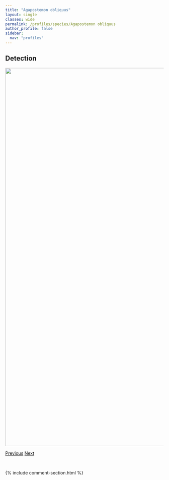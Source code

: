 ```yaml
---
title: "Agapostemon obliquus"
layout: single
classes: wide
permalink: /profiles/species/Agapostemon obliquus
author_profile: false
sidebar:
  nav: "profiles"
---
```


<h2>Detection</h2>

<a href="/ANBC/assets/figures/species/Agapostemon obliquus/range-map.png">
<img src="/ANBC/assets/figures/species/Agapostemon obliquus/range-map.png" height = "1200" width = "800">
</a>

<a href="/profiles/species/Agapostemon femoratus" class="pagination--pager" title="PreviousName">Previous</a> <a href="/profiles/species/Agapostemon texanus" class="pagination--pager" title="NextName">Next</a>

<p>&nbsp;</p>

{% include comment-section.html %}
